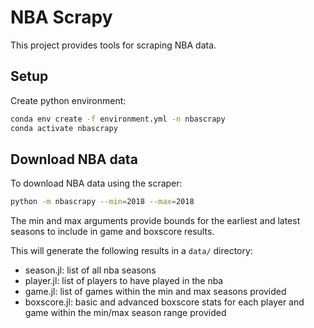 # NBA Scrapy

This project provides tools for scraping NBA data.

## Setup

Create python environment:

```bash
conda env create -f environment.yml -n nbascrapy
conda activate nbascrapy
```

## Download NBA data

To download NBA data using the scraper:

```bash
python -m nbascrapy --min=2018 --max=2018
```

The min and max arguments provide bounds for the earliest and latest seasons to include in game and boxscore results.

This will generate the following results in a `data/` directory:

- season.jl: list of all nba seasons
- player.jl: list of players to have played in the nba
- game.jl: list of games within the min and max seasons provided
- boxscore.jl: basic and advanced boxscore stats for each player and game within the min/max season range provided
